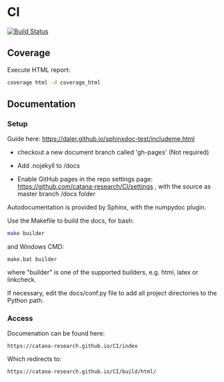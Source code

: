 # CI

[![Build Status](https://travis-ci.org/catana-research/CI.svg?branch=master)](https://travis-ci.org/catana-research/CI)


## Coverage

Execute HTML report:
```bash
coverage html -d coverage_html
```


## Documentation


### Setup

Guide here: https://daler.github.io/sphinxdoc-test/includeme.html


- checkout a new document branch called 'gh-pages' (Not required)

- Add .nojekyll to /docs

- Enable GitHub pages in the repo settings page: https://github.com/catana-research/CI/settings , with the source as master branch /docs folder

Autodocumentation is provided by Sphinx, with the numpydoc plugin.

Use the Makefile to build the docs, for bash:
```bash
make builder
```
and Windows CMD:
```commandline
make.bat builder
```
where "builder" is one of the supported builders, e.g. html, latex or linkcheck.


If necessary, edit the docs/conf.py file to add all project directories to the Python path.

### Access

Documenation can be found here:

```https://catana-research.github.io/CI/index```

Which redirects to:

```https://catana-research.github.io/CI/build/html/```
